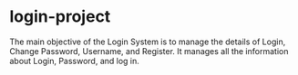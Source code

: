 # login-project
The main objective of the Login System is to manage the details of Login, Change Password, Username, and Register. It manages all the information about Login, Password, and log in. 
